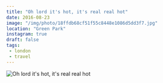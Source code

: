 ```yaml
---
title: "Oh lord it's hot, it's real real hot"
date: 2016-08-23
image: "/img/photo/18ffdb68cf51f55c8448e1086d5dd3f7.jpg"
location: "Green Park"
instagram: true
draft: false
tags:
 - london
 - travel
---
```


![Oh lord it's hot, it's real real hot](/img/photo/18ffdb68cf51f55c8448e1086d5dd3f7.jpg)
